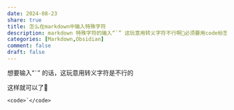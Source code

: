 ```yaml
---
date: 2024-08-23
share: true
title: 怎么在markdown中输入特殊字符
description: markdown 特殊字符的输入“`” 这玩意用转义字符不行啊🤔必须要用code标签包裹
categories: [Markdown,Obsidian]
comment: false
draft: false
---
```


想要输入“<code>`</code>” 的话，这玩意用转义字符是不行的

这样就可以了💅
```
<code>`</code>
```
